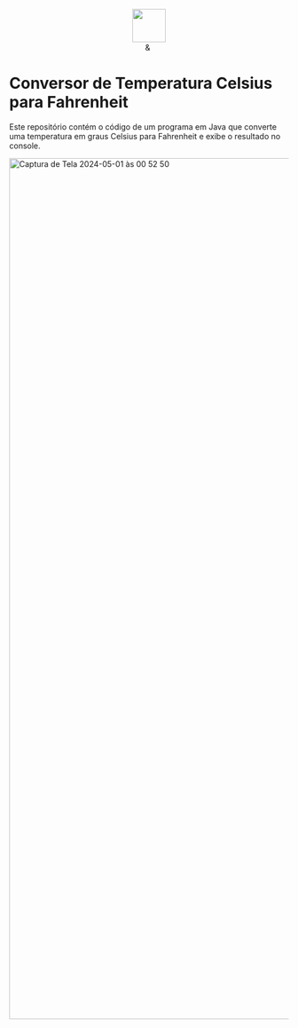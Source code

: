 <p align="center"><img src="https://github.com/quasiEvil/ONE-DesafiosJava01/assets/140989367/629c3fbc-8343-4218-9383-cae3a8a329c1" height="60"></a>
<br>
<img src="https://github.com/quasiEvil/ONE-DesafiosJava01/assets/140989367/ad683805-6a3c-4eb0-aee6-6c611b9d5340" height="10"></a> & <img src="https://github.com/quasiEvil/ONE-DesafiosJava01/assets/140989367/df751b45-3b7f-4297-a3c2-08d983be89b6" height="15"></a>
</p>

# Conversor de Temperatura Celsius para Fahrenheit

Este repositório contém o código de um programa em Java que converte uma temperatura em graus Celsius para Fahrenheit e exibe o resultado no console.

<img width="1552" alt="Captura de Tela 2024-05-01 às 00 52 50" src="https://github.com/quasiEvil/ONE-DesafioJava-CtoFConverter/assets/140989367/ad27e6de-13f4-417b-87d5-1ee5231e1aea">
